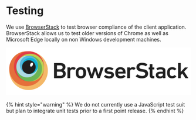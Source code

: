 # Testing

We use [BrowserStack](https://www.browserstack.com) to test browser compliance of the client application. BrowserStack allows us to test older versions of Chrome as well as Microsoft Edge locally on non Windows development machines.

![](.gitbook/assets/image%20%281%29.png)

{% hint style="warning" %}
We do not currently use a JavaScript test suit but plan to integrate unit tests prior to a first point release.
{% endhint %}



